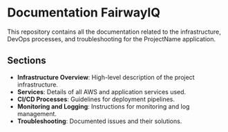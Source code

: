# Documentation FairwayIQ

This repository contains all the documentation related to the infrastructure, DevOps processes, and troubleshooting for the ProjectName application.

## Sections
- **Infrastructure Overview**: High-level description of the project infrastructure.
- **Services**: Details of all AWS and application services used.
- **CI/CD Processes**: Guidelines for deployment pipelines.
- **Monitoring and Logging**: Instructions for monitoring and log management.
- **Troubleshooting**: Documented issues and their solutions.
